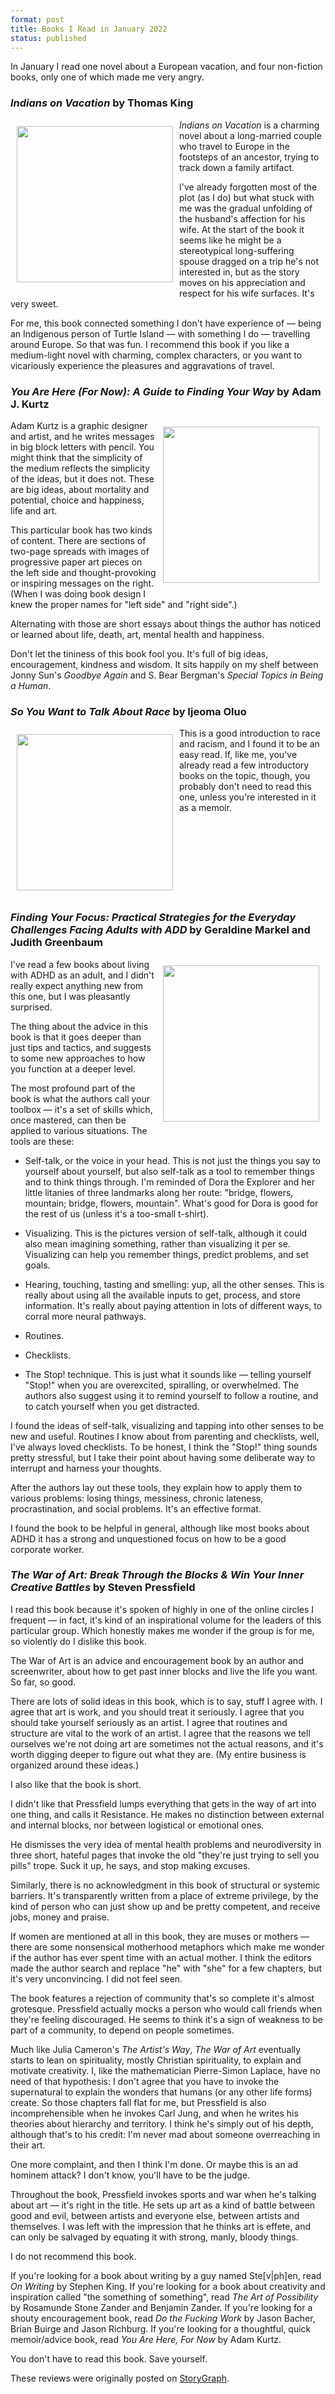 ```yaml
---
format: post
title: Books I Read in January 2022
status: published
---
```


In January I read one novel about a European vacation, and four non-fiction books, only one of which made me very angry.

### *Indians on Vacation* by Thomas King

<img src="/images/king-indians.jpg" width="250px" style="float: left; padding:10px;">

*Indians on Vacation* is a charming novel about a long-married couple who travel to Europe in the footsteps of an ancestor, trying to track down a family artifact. 

I've already forgotten most of the plot (as I do) but what stuck with me was the gradual unfolding of the husband's affection for his wife. At the start of the book it seems like he might be a stereotypical long-suffering spouse dragged on a trip he's not interested in, but as the story moves on his appreciation and respect for his wife surfaces. It's very sweet.

For me, this book connected something I don't have experience of — being an Indigenous person of Turtle Island — with something I do — travelling around Europe. So that was fun. I recommend this book if you like a medium-light novel with charming, complex characters, or you want to vicariously experience the pleasures and aggravations of travel.

### *You Are Here (For Now): A Guide to Finding Your Way* by Adam J. Kurtz

<img src="/images/kurtz-yahfn.jpg" width="250px" style="float: right; padding:10px;">

Adam Kurtz is a graphic designer and artist, and he writes messages in big block letters with pencil. You might think that the simplicity of the medium reflects the simplicity of the ideas, but it does not. These are big ideas, about mortality and potential, choice and happiness, life and art.

This particular book has two kinds of content. There are sections of two-page spreads with images of progressive paper art pieces on the left side and thought-provoking or inspiring messages on the right. (When I was doing book design I knew the proper names for "left side" and "right side".)

Alternating with those are short essays about things the author has noticed or learned about life, death, art, mental health and happiness.

Don't let the tininess of this book fool you. It's full of big ideas, encouragement, kindness and wisdom. It sits happily on my shelf between Jonny Sun's *Goodbye Again* and S. Bear Bergman's *Special Topics in Being a Human*.

### *So You Want to Talk About Race* by Ijeoma Oluo

<img src="/images/oluo-talk.jpg" width="250px" style="float: left; padding:10px;">

This is a good introduction to race and racism, and I found it to be an easy read. If, like me, you've already read a few introductory books on the topic, though, you probably don't need to read this one, unless you're interested in it as a memoir.

<br clear="all" />

### *Finding Your Focus: Practical Strategies for the Everyday Challenges Facing Adults with ADD* by Geraldine Markel and Judith Greenbaum

<img src="/images/markel-focus.jpg" width="250px" style="float: right; padding:10px;">

I've read a few books about living with ADHD as an adult, and I didn't really expect anything new from this one, but I was pleasantly surprised.

The thing about the advice in this book is that it goes deeper than just tips and tactics, and suggests to some new approaches to how you function at a deeper level.

The most profound part of the book is what the authors call your toolbox — it's a set of skills which, once mastered, can then be applied to various situations. The tools are these:

- Self-talk, or the voice in your head. This is not just the things you say to yourself about yourself, but also self-talk as a tool to remember things and to think things through. I'm reminded of Dora the Explorer and her little litanies of three landmarks along her route: "bridge, flowers, mountain; bridge, flowers, mountain". What's good for Dora is good for the rest of us (unless it's a too-small t-shirt).

- Visualizing. This is the pictures version of self-talk, although it could also mean imagining something, rather than visualizing it per se. Visualizing can help you remember things, predict problems, and set goals.

- Hearing, touching, tasting and smelling: yup, all the other senses. This is really about using all the available inputs to get, process, and store information. It's really about paying attention in lots of different ways, to corral more neural pathways.

- Routines. 

- Checklists.

- The Stop! technique. This is just what it sounds like — telling yourself "Stop!" when you are overexcited, spiralling, or overwhelmed. The authors also suggest using it to remind yourself to follow a routine, and to catch yourself when you get distracted.


I found the ideas of self-talk, visualizing and tapping into other senses to be new and useful. Routines I know about from parenting and checklists, well, I've always loved checklists. To be honest, I think the "Stop!" thing sounds pretty stressful, but I take their point about having some deliberate way to interrupt and harness your thoughts.

After the authors lay out these tools, they explain how to apply them to various problems: losing things, messiness, chronic lateness, procrastination, and social problems. It's an effective format. 

I found the book to be helpful in general, although like most books about ADHD it has a strong and unquestioned focus on how to be a good corporate worker.

### *The War of Art: Break Through the Blocks & Win Your Inner Creative Battles* by Steven Pressfield

I read this book because it's spoken of highly in one of the online circles I frequent — in fact, it's kind of an inspirational volume for the leaders of this particular group. Which honestly makes me wonder if the group is for me, so violently do I dislike this book.

The War of Art is an advice and encouragement book by an author and screenwriter, about how to get past inner blocks and live the life you want. So far, so good.

There are lots of solid ideas in this book, which is to say, stuff I agree with. I agree that art is work, and you should treat it seriously. I agree that you should take yourself seriously as an artist. I agree that routines and structure are vital to the work of an artist. I agree that the reasons we tell ourselves we're not doing art are sometimes not the actual reasons, and it's worth digging deeper to figure out what they are. (My entire business is organized around these ideas.)

I also like that the book is short.

I didn't like that Pressfield lumps everything that gets in the way of art into one thing, and calls it Resistance. He makes no distinction between external and internal blocks, nor between logistical or emotional ones.

He dismisses the very idea of mental health problems and neurodiversity in three short, hateful pages that invoke the old "they're just trying to sell you pills" trope. Suck it up, he says, and stop making excuses.

Similarly, there is no acknowledgment in this book of structural or systemic barriers. It's transparently written from a place of extreme privilege, by the kind of person who can just show up and be pretty competent, and receive jobs, money and praise.

If women are mentioned at all in this book, they are muses or mothers — there are some nonsensical motherhood metaphors which make me wonder if the author has ever spent time with an actual mother. I think the editors made the author search and replace "he" with "she" for a few chapters, but it's very unconvincing. I did not feel seen.

The book features a rejection of community that's so complete it's almost grotesque. Pressfield actually mocks a person who would call friends when they're feeling discouraged. He seems to think it's a sign of weakness to be part of a community, to depend on people sometimes.

Much like Julia Cameron's *The Artist's Way*, *The War of Art* eventually starts to lean on spirituality, mostly Christian spirituality, to explain and motivate creativity. I, like the mathematician Pierre-Simon Laplace, have no need of that hypothesis: I don't agree that you have to invoke the supernatural to explain the wonders that humans (or any other life forms) create. So those chapters fall flat for me, but Pressfield is also incomprehensible when he invokes Carl Jung, and when he writes his theories about hierarchy and territory. I think he's simply out of his depth, although that's to his credit: I'm never mad about someone overreaching in their art.

One more complaint, and then I think I'm done. Or maybe this is an ad hominem attack? I don't know, you'll have to be the judge.

Throughout the book, Pressfield invokes sports and war when he's talking about art — it's right in the title. He sets up art as a kind of battle between good and evil, between artists and everyone else, between artists and themselves. I was left with the impression that he thinks art is effete, and can only be salvaged by equating it with strong, manly, bloody things.

I do not recommend this book.

If you're looking for a book about writing by a guy named Ste[v|ph]en, read *On Writing* by Stephen King. If you're looking for a book about creativity and inspiration called "the something of something", read *The Art of Possibility* by Rosamunde Stone Zander and Benjamin Zander. If you're looking for a shouty encouragement book, read *Do the Fucking Work* by Jason Bacher, Brian Buirge and Jason Richburg. If you're looking for a thoughtful, quick memoir/advice book, read *You Are Here, For Now* by Adam Kurtz. 

You don't have to read this book. Save yourself.

These reviews were originally posted on [StoryGraph](https://app.thestorygraph.com/profile/amyrhoda). 

